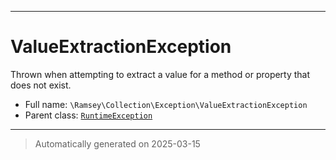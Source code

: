 ***

# ValueExtractionException

Thrown when attempting to extract a value for a method or property that does not exist.



* Full name: `\Ramsey\Collection\Exception\ValueExtractionException`
* Parent class: [`RuntimeException`](../../../RuntimeException.md)






***
> Automatically generated on 2025-03-15
